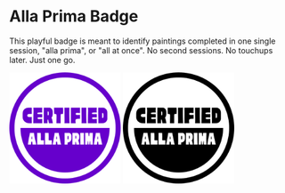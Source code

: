 # Alla Prima Badge

This playful badge is meant to identify paintings completed in one single session, "alla prima", or "all at once". No second sessions. No touchups later. Just one go.

<img src="https://github.com/joegpaintings/allaprimabadge/blob/main/Certified%20Alla%20Prima%20Purple%20on%20Transparent.png?raw=true" alt="drawing" width="200"/> <img src="https://github.com/joegpaintings/allaprimabadge/blob/main/Certified%20Alla%20Prima%20Black%20on%20Transparent.png?raw=true" alt="drawing" width="200"/>
